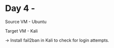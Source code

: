 # Day 4 - 

Source VM - Ubuntu

Target VM - Kali

-> Install fail2ban in Kali to check for login attempts. 